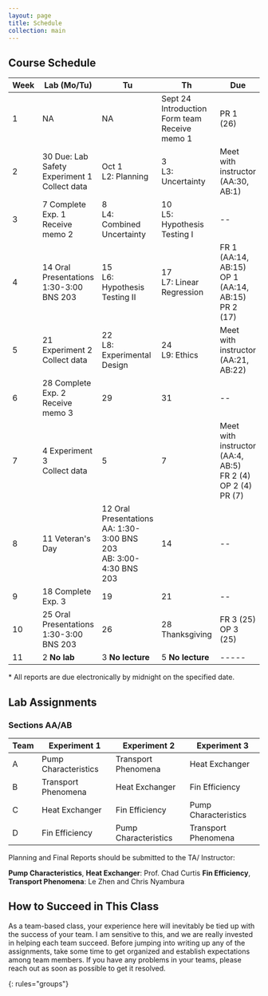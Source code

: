 ```yaml
---
layout: page
title: Schedule
collection: main
---
```


## Course Schedule

| Week | Lab (Mo/Tu)            | Tu           | Th            | Due           |
| ---- | ------------- | ------------- | ------------- | ------------- |
| 1    | NA            | NA    | Sept 24 <br> Introduction <br> Form team <br> Receive memo 1 | PR 1 (26) |
| 2    | 30 Due: Lab Safety <br> Experiment 1 <br> Collect data | Oct 1 <br> L2: Planning | 3 <br> L3: Uncertainty | Meet with instructor (AA:30, AB:1) |
| 3    | 7 Complete Exp. 1 <br> Receive memo 2 | 8 <br> L4: Combined Uncertainty | 10 <br> L5: Hypothesis Testing I | -- |
| 4    | 14 Oral Presentations <br> 1:30-3:00 BNS 203 | 15 <br> L6: Hypothesis Testing II | 17 <br> L7: Linear Regression | FR 1 (AA:14, AB:15) <br> OP 1 (AA:14, AB:15) <br> PR 2 (17) |
| 5    | 21 Experiment 2 <br> Collect data      | 22 <br> L8: Experimental Design | 24 <br> L9: Ethics | Meet with instructor (AA:21, AB:22) |
| 6    | 28 Complete Exp. 2 <br> Receive memo 3 | 29       | 31       | -- |
| 7    | 4 Experiment 3 <br> Collect data | 5      | 7       | Meet with instructor (AA:4, AB:5) <br> FR 2 (4) <br> OP 2 (4) <br> PR (7) |
| 8    | 11 Veteran's Day       | 12 Oral Presentations <br> AA: 1:30-3:00 BNS 203 <br> AB: 3:00-4:30 BNS 203     | 14       | -- |
| 9    | 18 Complete Exp. 3 | 19       | 21       | -- |
| 10   | 25 Oral Presentations <br> 1:30-3:00 BNS 203 | 26       | 28 Thanksgiving | FR 3 (25) <br> OP 3 (25) |
| 11   | 2 **No lab**      | 3 **No lecture**       | 5 **No lecture**       | ----- |

\* All reports are due electronically by midnight on the specified date.

## Lab Assignments

### Sections AA/AB

| Team | Experiment 1           | Experiment 2           | Experiment 3           |
| ---- | ---------------------- | ---------------------- | ---------------------- |
| A    | Pump Characteristics   | Transport Phenomena    | Heat Exchanger         |
| B    | Transport Phenomena    | Heat Exchanger         | Fin Efficiency         |
| C    | Heat Exchanger         | Fin Efficiency         | Pump Characteristics   |
| D    | Fin Efficiency         | Pump Characteristics   | Transport Phenomena    |

Planning and Final Reports should be submitted to the TA/ Instructor:

**Pump Characteristics**, **Heat Exchanger**: Prof. Chad Curtis
**Fin Efficiency**, **Transport Phenomena**: Le Zhen and Chris Nyambura

## How to Succeed in This Class

As a team-based class, your experience here will inevitably be tied up with the success of your team. I am sensitive to this, and we are really invested in helping each team succeed. Before jumping into writing up any of the assignments, take some time to get organized and establish expectations among team members. If you have any problems in your teams, please reach out as soon as possible to get it resolved.

{: rules="groups"}
